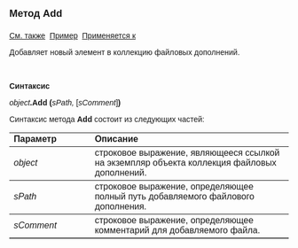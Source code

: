 ﻿<html>
<head>
<title>Коллекция файловых дополнений\Add</title>
</head>

<body>

<p><strong><font size="4" face="Arial">Метод Add<br>
<br>
</font></strong><font face="Arial"><a href="../AsAttachmentCollection.html">
См. также</a>&nbsp;
<u>Пример</u>&nbsp; <a href="../AsAttachmentCollection.html">Применяется к</a></font></p>

<p><font face="Arial">Добавляет новый элемент в коллекцию файловых 
дополнений.</font></p>

<p class="label">&nbsp;</p>

<p class="label"><font face="Arial"><b>Синтаксис</b></font></p>

<p><font face="Arial"><em>object</em><strong>.Add (</strong><i>sPath,
</i>[<i>sComment</i>]<strong>)</strong></font></p>

<p><font face="Arial">Синтаксис метода <strong>Add</strong>
состоит из следующих частей:</font></p>

<table border="1" cellPadding="5" cols="2" frame="below" rules="rows">
<TBODY>
  <tr vAlign="top">
    <td class="label" width="29%"><font face="Arial"><b>Параметр</b></font></td>
    <td class="label" width="71%"><font face="Arial"><strong>Описание</strong></font></td>
  </tr>
  <tr>
    <td width="29%"><em><font face="Arial">object</font></em></td>
    <td width="71%"><font face="Arial">строковое выражение, являющееся 
	ссылкой на экземпляр объекта коллекция файловых дополнений.</font></td>
  </tr>
  <tr>
    <td width="29%"><font face="Arial"><i>sPath</i></font></td>
    <td width="71%"><font face="Arial">строковое выражение, 
	определяющее полный путь добавляемого файлового дополнения.</font></td>
  </tr>
  <tr>
    <td width="29%"><font face="Arial"><i>sComment</i></font></td>
    <td width="71%"><font face="Arial">строковое выражение, 
	определяющее комментарий для добавляемого файла.</font></td>
  </tr>
</TBODY>
</table>

<p>&nbsp;</p>

</body>
</html>
